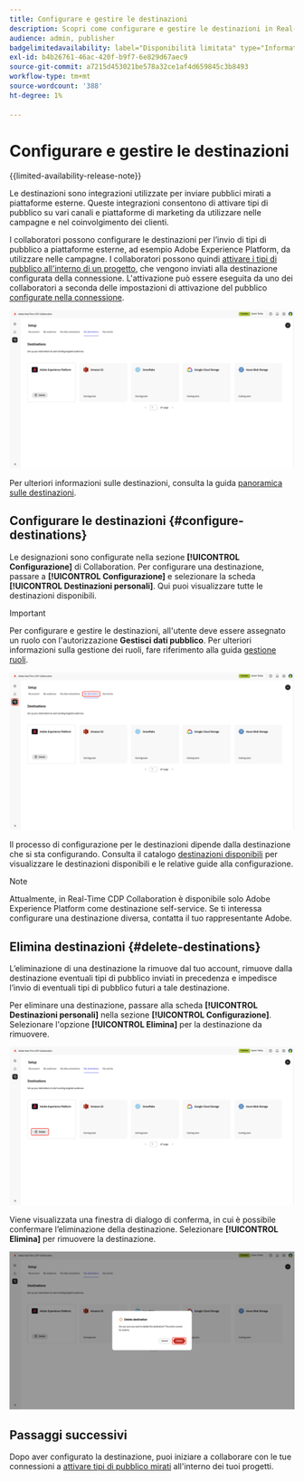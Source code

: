 ```yaml
---
title: Configurare e gestire le destinazioni
description: Scopri come configurare e gestire le destinazioni in Real-Time CDP Collaboration.
audience: admin, publisher
badgelimitedavailability: label="Disponibilità limitata" type="Informative" url="https://helpx.adobe.com/it/legal/product-descriptions/real-time-customer-data-platform-collaboration.html newtab=true"
exl-id: b4b26761-46ac-420f-b9f7-6e829d67aec9
source-git-commit: a7215d453021be578a32ce1af4d659845c3b8493
workflow-type: tm+mt
source-wordcount: '388'
ht-degree: 1%

---
```


# Configurare e gestire le destinazioni

{{limited-availability-release-note}}

Le destinazioni sono integrazioni utilizzate per inviare pubblici mirati a piattaforme esterne. Queste integrazioni consentono di attivare tipi di pubblico su vari canali e piattaforme di marketing da utilizzare nelle campagne e nel coinvolgimento dei clienti.

I collaboratori possono configurare le destinazioni per l’invio di tipi di pubblico a piattaforme esterne, ad esempio Adobe Experience Platform, da utilizzare nelle campagne. I collaboratori possono quindi [attivare i tipi di pubblico all&#39;interno di un progetto](../collaborate/activate.md), che vengono inviati alla destinazione configurata della connessione. L&#39;attivazione può essere eseguita da uno dei collaboratori a seconda delle impostazioni di attivazione del pubblico [configurate nella connessione](/help/guide/connect/establishing-connections.md#configure-connection-settings).

![La scheda Destinazioni personali nell&#39;area di lavoro di installazione mostra le destinazioni di Adobe Experience Platform attive.](/help/assets/setup/manage-destinations/my-destinations-overview.png)

Per ulteriori informazioni sulle destinazioni, consulta la guida [panoramica sulle destinazioni](../destinations/overview.md).

## Configurare le destinazioni {#configure-destinations}

Le designazioni sono configurate nella sezione **[!UICONTROL Configurazione]** di Collaboration. Per configurare una destinazione, passare a **[!UICONTROL Configurazione]** e selezionare la scheda **[!UICONTROL Destinazioni personali]**. Qui puoi visualizzare tutte le destinazioni disponibili.

>[!IMPORTANT]
>
>Per configurare e gestire le destinazioni, all&#39;utente deve essere assegnato un ruolo con l&#39;autorizzazione **Gestisci dati pubblico**. Per ulteriori informazioni sulla gestione dei ruoli, fare riferimento alla guida [gestione ruoli](../permissions/manage-roles.md).

![La scheda Destinazioni personali nell&#39;area di lavoro di installazione mostra le destinazioni disponibili.](/help/assets/setup/manage-destinations/my-destinations.png)

Il processo di configurazione per le destinazioni dipende dalla destinazione che si sta configurando. Consulta il catalogo [destinazioni disponibili](../destinations/overview.md#available-destinations) per visualizzare le destinazioni disponibili e le relative guide alla configurazione.

>[!NOTE]
>
>Attualmente, in Real-Time CDP Collaboration è disponibile solo Adobe Experience Platform come destinazione self-service. Se ti interessa configurare una destinazione diversa, contatta il tuo rappresentante Adobe.

## Elimina destinazioni {#delete-destinations}

L’eliminazione di una destinazione la rimuove dal tuo account, rimuove dalla destinazione eventuali tipi di pubblico inviati in precedenza e impedisce l’invio di eventuali tipi di pubblico futuri a tale destinazione.

Per eliminare una destinazione, passare alla scheda **[!UICONTROL Destinazioni personali]** nella sezione **[!UICONTROL Configurazione]**. Selezionare l&#39;opzione **[!UICONTROL Elimina]** per la destinazione da rimuovere.

![Area di lavoro Destinazioni personali con l&#39;opzione Elimina evidenziata per la destinazione Adobe Experience Platform.](/help/assets/setup/manage-destinations/delete-destination.png)

Viene visualizzata una finestra di dialogo di conferma, in cui è possibile confermare l’eliminazione della destinazione. Selezionare **[!UICONTROL Elimina]** per rimuovere la destinazione.

![Finestra di dialogo Elimina destinazione con l&#39;opzione Elimina evidenziata.](/help/assets/setup/manage-destinations/delete-destination-confirmation.png)

## Passaggi successivi

Dopo aver configurato la destinazione, puoi iniziare a collaborare con le tue connessioni a [attivare tipi di pubblico mirati](../collaborate/activate.md) all&#39;interno dei tuoi progetti.
